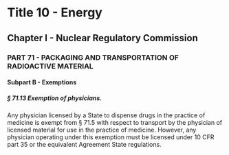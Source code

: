 
# Title 10 - Energy
## Chapter I - Nuclear Regulatory Commission
### PART 71 - PACKAGING AND TRANSPORTATION OF RADIOACTIVE MATERIAL
#### Subpart B - Exemptions
##### § 71.13 Exemption of physicians.

Any physician licensed by a State to dispense drugs in the practice of medicine is exempt from § 71.5 with respect to transport by the physician of licensed material for use in the practice of medicine. However, any physician operating under this exemption must be licensed under 10 CFR part 35 or the equivalent Agreement State regulations.
